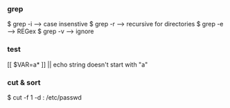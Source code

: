 ### grep

$ grep -i --> case insenstive
$ grep -r --> recursive for directories
$ grep -e --> REGex
$ grep -v --> ignore

### test

[[ $VAR=a* ]] || echo string doesn't start with "a"

### cut & sort

$ cut -f 1 -d : /etc/passwd
